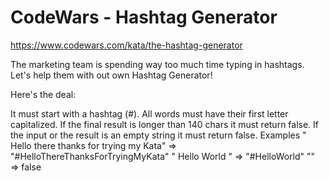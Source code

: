 # CodeWars - Hashtag Generator

<https://www.codewars.com/kata/the-hashtag-generator>

The marketing team is spending way too much time typing in hashtags.
Let's help them with out own Hashtag Generator!

Here's the deal:

It must start with a hashtag (#).
All words must have their first letter capitalized.
If the final result is longer than 140 chars it must return false.
If the input or the result is an empty string it must return false.
Examples
" Hello there thanks for trying my Kata"  =>  "#HelloThereThanksForTryingMyKata"
"    Hello     World   "                  =>  "#HelloWorld"
""                                        =>  false